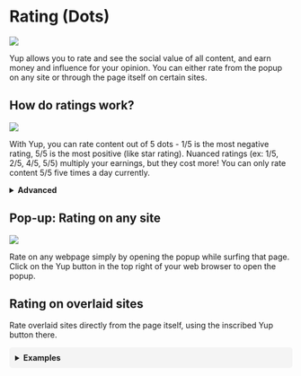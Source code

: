 # Rating (Dots)

![](/media/dotsw.png)

Yup allows you to rate and see the social value of all content, and earn money and influence for your opinion. You can either rate from the popup on any site or through the page itself on certain sites.

## How do ratings work?

![](/media/dotgraphw.png)

With Yup, you can rate content out of 5 dots - 1/5 is the most negative rating, 5/5 is the most positive (like star rating). Nuanced ratings (ex: 1/5, 2/5, 4/5, 5/5) multiply your earnings, but they cost more! You can only rate content 5/5 five times a day currently.

<details toggle="" class="advanced">
  <p margin="20px 0 0 0" class="adv-text">
 The dots are a simplified implementation of quadratic voting. 2/5 and 3/5 are considered low-cost ratings, costing 1 vote each. 1/5 and 4/5 cost 4 votes, and 5/5, the most extreme, costs 9 votes. Users currently have 40 votes a day.
</p>
  <summary toggle="" class="adv-text">
  <strong>Advanced</strong>
</summary>
  <table class="tg">
  <tbody><tr><th>﻿Category</th><th>Description</th></tr><tr><td>like</td><td>Like: how much people like something or how popular it is.</td></tr><tr><td>smart</td><td>Smart: how much people believe something is smart. General intelligence.</td></tr><tr><td>funny</td><td>Funny: how much people believe something is funny.</td></tr><tr><td>chill</td><td>Chill: Easy-going about attendance, lateness, etc.</td></tr><tr><td>useful</td><td>Useful: has important knowledge for your field/career</td></tr><tr><td>knowledgeable</td><td>Knowledgeable: for professors, how much they know about the relevant course.</td></tr><tr><td>engaging</td><td>Engaging:&nbsp;&nbsp;Captures your attention, makes concepts easy to understand</td></tr><tr><td>easy</td><td>Easy: can do well without extra effort;&nbsp;&nbsp;generous grading, minimal time</td></tr><tr><td>interesting</td><td>Interesting: compelling subject matter, makes you think</td></tr><tr><td>affordable</td><td>Affordable: for locations, how much it costs to spend time there.</td></tr><tr><td>beautiful</td><td>Beautiful: for locations (Google Maps), how pretty a place is.</td></tr></tbody>
</table>
  <br>
</details>

## Pop-up: Rating on any site

![](/media/twitdemo.gif)

Rate on any webpage simply by opening the popup while surfing that page. Click on the Yup button in the top right of your web browser to open the popup.

## Rating on overlaid sites

Rate overlaid sites directly from the page itself, using the inscribed Yup button there.

<details toggle="" style="background:#f4f4f4; padding:10px; border-radius: 5px;"><summary toggle="">
  <strong>Examples</strong>
</summary>
<br>
Lists are <b>weighed</b> by each category separately and distinctly. That means that the usage and influence being spent in a category determines its relevance on lists.

### Twitter Example

<img class="img" src="/media/twitter.gif">

### Reddit Example

<img class="img" src="/media/reddit.png">

### Google Maps Example

<img class="img" src="/media/gmaps.png">

</details>

<br>
<br>
<br>

<style>
.img {
  box-shadow: 0px 0px 2px #a2a2a2;
}
.rounded-img {
  border-radius:10px;
  box-shadow: 0px 0px 2px 1px #dddddd;
}
.tg  {
  border-collapse:collapse;
  border-spacing:0;
  width: 100%;
  display: inline-table;
}
.markdown-section table {
    display: inline-table;
}
.advanced:focus {
  outline:none;
}
</style>
